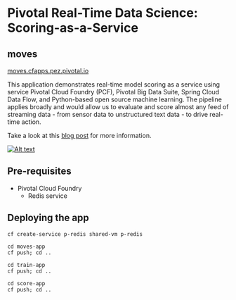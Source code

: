 # Pivotal Real-Time Data Science: Scoring-as-a-Service
## moves

[moves.cfapps.pez.pivotal.io](https://moves.cfapps.pez.pivotal.io)

This application demonstrates real-time model scoring as a service using service Pivotal Cloud Foundry (PCF), Pivotal Big Data Suite, Spring Cloud Data Flow, and Python-based open source machine learning. The pipeline applies broadly and would allow us to evaluate and score almost any feed of streaming data - from sensor data to unstructured text data - to drive real-time action.

Take a look at this [blog post](https://blog.pivotal.io/data-science-pivotal/products/scoring-as-a-service-to-operationalize-algorithms-for-real-time) for more information.

[![Alt text](https://img.youtube.com/vi/j6yiVhm9bhs/0.jpg)](https://www.youtube.com/watch?v=j6yiVhm9bhs)

## Pre-requisites

* Pivotal Cloud Foundry
    * Redis service

## Deploying the app

    cf create-service p-redis shared-vm p-redis

    cd moves-app
    cf push; cd ..

    cd train-app
    cf push; cd ..

    cd score-app
    cf push; cd ..
